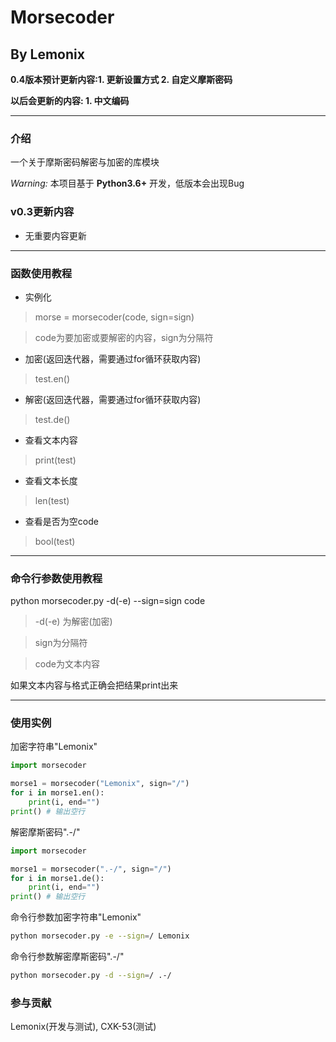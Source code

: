 # Morsecoder
## By Lemonix

 **0.4版本预计更新内容:1. 更新设置方式  2. 自定义摩斯密码** 

 **以后会更新的内容: 1. 中文编码** 

***
### 介绍
一个关于摩斯密码解密与加密的库模块

 _Warning:_ 本项目基于 **Python3.6+** 开发，低版本会出现Bug

### v0.3更新内容
- 无重要内容更新

***
### 函数使用教程
- 实例化
> morse = morsecoder(code, sign=sign)

> code为要加密或要解密的内容，sign为分隔符
- 加密(返回迭代器，需要通过for循环获取内容)
> test.en()
- 解密(返回迭代器，需要通过for循环获取内容)
> test.de()
- 查看文本内容
> print(test)
- 查看文本长度
> len(test)
- 查看是否为空code
> bool(test)

***
### 命令行参数使用教程
python morsecoder.py -d(-e) --sign=sign code

> -d(-e) 为解密(加密)

> sign为分隔符

> code为文本内容

如果文本内容与格式正确会把结果print出来
***

### 使用实例

加密字符串"Lemonix"
```python
import morsecoder

morse1 = morsecoder("Lemonix", sign="/")
for i in morse1.en():
    print(i, end="")
print() # 输出空行
```

解密摩斯密码".-/"

```python
import morsecoder

morse1 = morsecoder(".-/", sign="/")
for i in morse1.de():
    print(i, end="")
print() # 输出空行
```

命令行参数加密字符串"Lemonix"

```bash
python morsecoder.py -e --sign=/ Lemonix
```

命令行参数解密摩斯密码".-/"

```bash
python morsecoder.py -d --sign=/ .-/
```




### 参与贡献
Lemonix(开发与测试), CXK-53(测试)